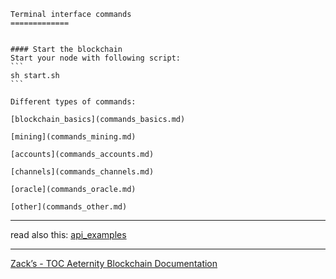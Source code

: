 ````
Terminal interface commands
=============


#### Start the blockchain
Start your node with following script:
```
sh start.sh
```

Different types of commands:

[blockchain_basics](commands_basics.md)

[mining](commands_mining.md)

[accounts](commands_accounts.md)

[channels](commands_channels.md)

[oracle](commands_oracle.md)

[other](commands_other.md)
````

***
read also this: [api_examples](api_examples)
***
[Zack’s - TOC Aeternity Blockchain Documentation](Zack_Docs_TOC)